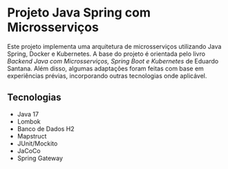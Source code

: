 # Projeto Java Spring com Microsserviços

Este projeto implementa uma arquitetura de microsserviços utilizando Java Spring, Docker e Kubernetes. A base do projeto
é orientada pelo livro *Backend Java com Microsserviços, Spring Boot e Kubernetes* de Eduardo Santana. Além disso,
algumas adaptações foram feitas com base em experiências prévias, incorporando outras tecnologias onde aplicável.

## Tecnologias

- Java 17
- Lombok
- Banco de Dados H2
- Mapstruct
- JUnit/Mockito
- JaCoCo
- Spring Gateway
